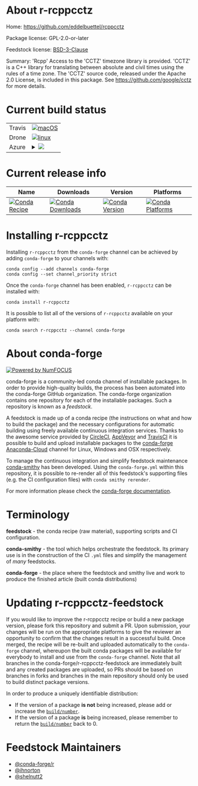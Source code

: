 About r-rcppcctz
================

Home: https://github.com/eddelbuettel/rcppcctz

Package license: GPL-2.0-or-later

Feedstock license: [BSD-3-Clause](https://github.com/conda-forge/r-rcppcctz-feedstock/blob/master/LICENSE.txt)

Summary: 'Rcpp' Access to the 'CCTZ' timezone library is provided. 'CCTZ' is a C++ library for translating between absolute and civil times using the rules of a time zone. The 'CCTZ' source code, released under the Apache 2.0 License, is included in this package. See <https://github.com/google/cctz> for more details.

Current build status
====================


<table><tr>
    <td>Travis</td>
    <td>
      <a href="https://travis-ci.com/conda-forge/r-rcppcctz-feedstock">
        <img alt="macOS" src="https://img.shields.io/travis/com/conda-forge/r-rcppcctz-feedstock/master.svg?label=macOS">
      </a>
    </td>
  </tr><tr>
    <td>Drone</td>
    <td>
      <a href="https://cloud.drone.io/conda-forge/r-rcppcctz-feedstock">
        <img alt="linux" src="https://img.shields.io/drone/build/conda-forge/r-rcppcctz-feedstock/master.svg?label=Linux">
      </a>
    </td>
  </tr>
    
  <tr>
    <td>Azure</td>
    <td>
      <details>
        <summary>
          <a href="https://dev.azure.com/conda-forge/feedstock-builds/_build/latest?definitionId=9765&branchName=master">
            <img src="https://dev.azure.com/conda-forge/feedstock-builds/_apis/build/status/r-rcppcctz-feedstock?branchName=master">
          </a>
        </summary>
        <table>
          <thead><tr><th>Variant</th><th>Status</th></tr></thead>
          <tbody><tr>
              <td>linux_64_r_base4.0</td>
              <td>
                <a href="https://dev.azure.com/conda-forge/feedstock-builds/_build/latest?definitionId=9765&branchName=master">
                  <img src="https://dev.azure.com/conda-forge/feedstock-builds/_apis/build/status/r-rcppcctz-feedstock?branchName=master&jobName=linux&configuration=linux_64_r_base4.0" alt="variant">
                </a>
              </td>
            </tr><tr>
              <td>linux_64_r_base4.1</td>
              <td>
                <a href="https://dev.azure.com/conda-forge/feedstock-builds/_build/latest?definitionId=9765&branchName=master">
                  <img src="https://dev.azure.com/conda-forge/feedstock-builds/_apis/build/status/r-rcppcctz-feedstock?branchName=master&jobName=linux&configuration=linux_64_r_base4.1" alt="variant">
                </a>
              </td>
            </tr><tr>
              <td>linux_aarch64_r_base4.0</td>
              <td>
                <a href="https://dev.azure.com/conda-forge/feedstock-builds/_build/latest?definitionId=9765&branchName=master">
                  <img src="https://dev.azure.com/conda-forge/feedstock-builds/_apis/build/status/r-rcppcctz-feedstock?branchName=master&jobName=linux&configuration=linux_aarch64_r_base4.0" alt="variant">
                </a>
              </td>
            </tr><tr>
              <td>linux_aarch64_r_base4.1</td>
              <td>
                <a href="https://dev.azure.com/conda-forge/feedstock-builds/_build/latest?definitionId=9765&branchName=master">
                  <img src="https://dev.azure.com/conda-forge/feedstock-builds/_apis/build/status/r-rcppcctz-feedstock?branchName=master&jobName=linux&configuration=linux_aarch64_r_base4.1" alt="variant">
                </a>
              </td>
            </tr><tr>
              <td>linux_ppc64le_r_base4.0</td>
              <td>
                <a href="https://dev.azure.com/conda-forge/feedstock-builds/_build/latest?definitionId=9765&branchName=master">
                  <img src="https://dev.azure.com/conda-forge/feedstock-builds/_apis/build/status/r-rcppcctz-feedstock?branchName=master&jobName=linux&configuration=linux_ppc64le_r_base4.0" alt="variant">
                </a>
              </td>
            </tr><tr>
              <td>linux_ppc64le_r_base4.1</td>
              <td>
                <a href="https://dev.azure.com/conda-forge/feedstock-builds/_build/latest?definitionId=9765&branchName=master">
                  <img src="https://dev.azure.com/conda-forge/feedstock-builds/_apis/build/status/r-rcppcctz-feedstock?branchName=master&jobName=linux&configuration=linux_ppc64le_r_base4.1" alt="variant">
                </a>
              </td>
            </tr><tr>
              <td>osx_64_r_base4.0</td>
              <td>
                <a href="https://dev.azure.com/conda-forge/feedstock-builds/_build/latest?definitionId=9765&branchName=master">
                  <img src="https://dev.azure.com/conda-forge/feedstock-builds/_apis/build/status/r-rcppcctz-feedstock?branchName=master&jobName=osx&configuration=osx_64_r_base4.0" alt="variant">
                </a>
              </td>
            </tr><tr>
              <td>osx_64_r_base4.1</td>
              <td>
                <a href="https://dev.azure.com/conda-forge/feedstock-builds/_build/latest?definitionId=9765&branchName=master">
                  <img src="https://dev.azure.com/conda-forge/feedstock-builds/_apis/build/status/r-rcppcctz-feedstock?branchName=master&jobName=osx&configuration=osx_64_r_base4.1" alt="variant">
                </a>
              </td>
            </tr><tr>
              <td>osx_arm64_r_base4.0</td>
              <td>
                <a href="https://dev.azure.com/conda-forge/feedstock-builds/_build/latest?definitionId=9765&branchName=master">
                  <img src="https://dev.azure.com/conda-forge/feedstock-builds/_apis/build/status/r-rcppcctz-feedstock?branchName=master&jobName=osx&configuration=osx_arm64_r_base4.0" alt="variant">
                </a>
              </td>
            </tr><tr>
              <td>osx_arm64_r_base4.1</td>
              <td>
                <a href="https://dev.azure.com/conda-forge/feedstock-builds/_build/latest?definitionId=9765&branchName=master">
                  <img src="https://dev.azure.com/conda-forge/feedstock-builds/_apis/build/status/r-rcppcctz-feedstock?branchName=master&jobName=osx&configuration=osx_arm64_r_base4.1" alt="variant">
                </a>
              </td>
            </tr><tr>
              <td>win_64_r_base4.0</td>
              <td>
                <a href="https://dev.azure.com/conda-forge/feedstock-builds/_build/latest?definitionId=9765&branchName=master">
                  <img src="https://dev.azure.com/conda-forge/feedstock-builds/_apis/build/status/r-rcppcctz-feedstock?branchName=master&jobName=win&configuration=win_64_r_base4.0" alt="variant">
                </a>
              </td>
            </tr><tr>
              <td>win_64_r_base4.1</td>
              <td>
                <a href="https://dev.azure.com/conda-forge/feedstock-builds/_build/latest?definitionId=9765&branchName=master">
                  <img src="https://dev.azure.com/conda-forge/feedstock-builds/_apis/build/status/r-rcppcctz-feedstock?branchName=master&jobName=win&configuration=win_64_r_base4.1" alt="variant">
                </a>
              </td>
            </tr>
          </tbody>
        </table>
      </details>
    </td>
  </tr>
</table>

Current release info
====================

| Name | Downloads | Version | Platforms |
| --- | --- | --- | --- |
| [![Conda Recipe](https://img.shields.io/badge/recipe-r--rcppcctz-green.svg)](https://anaconda.org/conda-forge/r-rcppcctz) | [![Conda Downloads](https://img.shields.io/conda/dn/conda-forge/r-rcppcctz.svg)](https://anaconda.org/conda-forge/r-rcppcctz) | [![Conda Version](https://img.shields.io/conda/vn/conda-forge/r-rcppcctz.svg)](https://anaconda.org/conda-forge/r-rcppcctz) | [![Conda Platforms](https://img.shields.io/conda/pn/conda-forge/r-rcppcctz.svg)](https://anaconda.org/conda-forge/r-rcppcctz) |

Installing r-rcppcctz
=====================

Installing `r-rcppcctz` from the `conda-forge` channel can be achieved by adding `conda-forge` to your channels with:

```
conda config --add channels conda-forge
conda config --set channel_priority strict
```

Once the `conda-forge` channel has been enabled, `r-rcppcctz` can be installed with:

```
conda install r-rcppcctz
```

It is possible to list all of the versions of `r-rcppcctz` available on your platform with:

```
conda search r-rcppcctz --channel conda-forge
```


About conda-forge
=================

[![Powered by NumFOCUS](https://img.shields.io/badge/powered%20by-NumFOCUS-orange.svg?style=flat&colorA=E1523D&colorB=007D8A)](http://numfocus.org)

conda-forge is a community-led conda channel of installable packages.
In order to provide high-quality builds, the process has been automated into the
conda-forge GitHub organization. The conda-forge organization contains one repository
for each of the installable packages. Such a repository is known as a *feedstock*.

A feedstock is made up of a conda recipe (the instructions on what and how to build
the package) and the necessary configurations for automatic building using freely
available continuous integration services. Thanks to the awesome service provided by
[CircleCI](https://circleci.com/), [AppVeyor](https://www.appveyor.com/)
and [TravisCI](https://travis-ci.com/) it is possible to build and upload installable
packages to the [conda-forge](https://anaconda.org/conda-forge)
[Anaconda-Cloud](https://anaconda.org/) channel for Linux, Windows and OSX respectively.

To manage the continuous integration and simplify feedstock maintenance
[conda-smithy](https://github.com/conda-forge/conda-smithy) has been developed.
Using the ``conda-forge.yml`` within this repository, it is possible to re-render all of
this feedstock's supporting files (e.g. the CI configuration files) with ``conda smithy rerender``.

For more information please check the [conda-forge documentation](https://conda-forge.org/docs/).

Terminology
===========

**feedstock** - the conda recipe (raw material), supporting scripts and CI configuration.

**conda-smithy** - the tool which helps orchestrate the feedstock.
                   Its primary use is in the construction of the CI ``.yml`` files
                   and simplify the management of *many* feedstocks.

**conda-forge** - the place where the feedstock and smithy live and work to
                  produce the finished article (built conda distributions)


Updating r-rcppcctz-feedstock
=============================

If you would like to improve the r-rcppcctz recipe or build a new
package version, please fork this repository and submit a PR. Upon submission,
your changes will be run on the appropriate platforms to give the reviewer an
opportunity to confirm that the changes result in a successful build. Once
merged, the recipe will be re-built and uploaded automatically to the
`conda-forge` channel, whereupon the built conda packages will be available for
everybody to install and use from the `conda-forge` channel.
Note that all branches in the conda-forge/r-rcppcctz-feedstock are
immediately built and any created packages are uploaded, so PRs should be based
on branches in forks and branches in the main repository should only be used to
build distinct package versions.

In order to produce a uniquely identifiable distribution:
 * If the version of a package **is not** being increased, please add or increase
   the [``build/number``](https://docs.conda.io/projects/conda-build/en/latest/resources/define-metadata.html#build-number-and-string).
 * If the version of a package **is** being increased, please remember to return
   the [``build/number``](https://docs.conda.io/projects/conda-build/en/latest/resources/define-metadata.html#build-number-and-string)
   back to 0.

Feedstock Maintainers
=====================

* [@conda-forge/r](https://github.com/conda-forge/r/)
* [@ihnorton](https://github.com/ihnorton/)
* [@shelnutt2](https://github.com/shelnutt2/)

